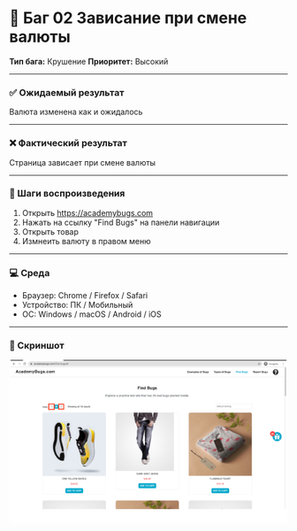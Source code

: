 # 🐞 Баг 02 Зависание при смене валюты

**Тип бага:**  Крушение
**Приоритет:**  Высокий

---

### ✅ Ожидаемый результат

Валюта изменена как и ожидалось

---

### ❌ Фактический результат

Страница зависает при смене валюты

---

### 🔁 Шаги воспроизведения

1. Открыть https://academybugs.com
2. Нажать на ссылку "Find Bugs" на панели навигации
3. Открыть товар
4. Измнеить валюту в правом меню

---

### 💻 Среда

- Браузер: Chrome / Firefox / Safari
- Устройство: ПК / Мобильный
- ОС: Windows / macOS / Android / iOS

---

### 📸 Скриншот

![Bug Screenshot](../Screenshots/Bug_01.png)
